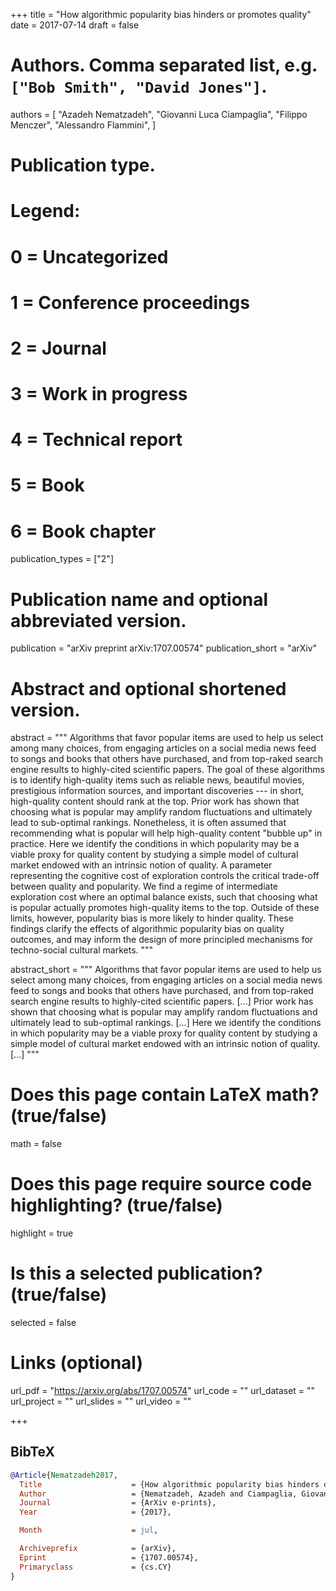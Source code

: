 +++
title = "How algorithmic popularity bias hinders or promotes quality"
date = 2017-07-14
draft = false

# Authors. Comma separated list, e.g. `["Bob Smith", "David Jones"]`.
authors = [
    "Azadeh Nematzadeh",
    "Giovanni Luca Ciampaglia",
    "Filippo Menczer",
    "Alessandro Flammini",
]



# Publication type.
# Legend:
# 0 = Uncategorized
# 1 = Conference proceedings
# 2 = Journal
# 3 = Work in progress
# 4 = Technical report
# 5 = Book
# 6 = Book chapter
publication_types = ["2"]

# Publication name and optional abbreviated version.
publication = "arXiv preprint arXiv:1707.00574"
publication_short = "arXiv"

# Abstract and optional shortened version.
abstract = """ Algorithms that favor popular items are used to help us
select among many choices, from engaging articles on a social media news
feed to songs and books that others have purchased, and from top-raked
search engine results to highly-cited scientific papers. The goal of these
algorithms is to identify high-quality items such as reliable news,
beautiful movies, prestigious information sources, and important
discoveries --- in short, high-quality content should rank at the top.
Prior work has shown that choosing what is popular may amplify random
fluctuations and ultimately lead to sub-optimal rankings. Nonetheless, it
is often assumed that recommending what is popular will help high-quality
content "bubble up" in practice. Here we identify the conditions in which
popularity may be a viable proxy for quality content by studying a simple
model of cultural market endowed with an intrinsic notion of quality. A
parameter representing the cognitive cost of exploration controls the
critical trade-off between quality and popularity. We find a regime of
intermediate exploration cost where an optimal balance exists, such that
choosing what is popular actually promotes high-quality items to the top.
Outside of these limits, however, popularity bias is more likely to hinder
quality. These findings clarify the effects of algorithmic popularity bias
on quality outcomes, and may inform the design of more principled
mechanisms for techno-social cultural markets. """

abstract_short = """
Algorithms that favor popular items are used to help us
select among many choices, from engaging articles on a social media news
feed to songs and books that others have purchased, and from top-raked
search engine results to highly-cited scientific papers. [...] Prior work
has shown that choosing what is popular may amplify random fluctuations and
ultimately lead to sub-optimal rankings. [...] Here we identify the conditions in which
popularity may be a viable proxy for quality content by studying a simple
model of cultural market endowed with an intrinsic notion of quality. [...]
"""

# Does this page contain LaTeX math? (true/false)
math = false

# Does this page require source code highlighting? (true/false)
highlight = true

# Is this a selected publication? (true/false)
selected = false

# Links (optional)
url_pdf = "https://arxiv.org/abs/1707.00574"
url_code = ""
url_dataset = ""
url_project = ""
url_slides = ""
url_video = ""

+++

## BibTeX

```bibtex
@Article{Nematzadeh2017,
  Title                    = {How algorithmic popularity bias hinders or promotes quality},
  Author                   = {Nematzadeh, Azadeh and Ciampaglia, Giovanni Luca and Menczer, Filippo and Flammini, Alessandro},
  Journal                  = {ArXiv e-prints},
  Year                     = {2017},

  Month                    = jul,

  Archiveprefix            = {arXiv},
  Eprint                   = {1707.00574},
  Primaryclass             = {cs.CY}
}

```
